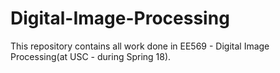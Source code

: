 # Digital-Image-Processing

This repository contains all work done in EE569 - Digital Image Processing(at USC - during Spring 18). 
